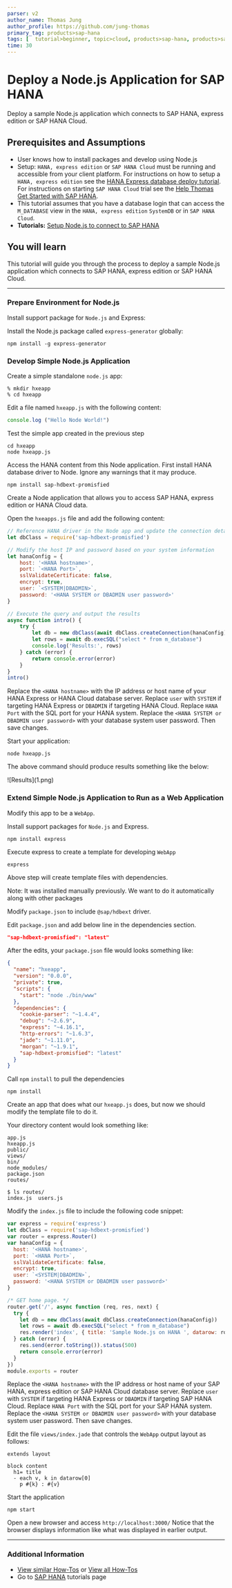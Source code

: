 ```yaml
---
parser: v2
author_name: Thomas Jung
author_profile: https://github.com/jung-thomas
primary_tag: products>sap-hana
tags: [  tutorial>beginner, topic>cloud, products>sap-hana, products>sap-hana\,-express-edition, products>sap-hana-cloud  ]
time: 30
---
```


# Deploy a Node.js Application for SAP HANA
<!-- description --> Deploy a sample Node.js application which connects to SAP HANA, express edition or SAP HANA Cloud.

## Prerequisites and Assumptions
 - User knows how to install packages and develop using Node.js
 - Setup: `HANA, express edition` or `SAP HANA Cloud` must be running and accessible from your client platform. For instructions on how to setup a `HANA, express edition` see the [HANA Express database deploy tutorial](hxe-database-server). For instructions on starting `SAP HANA Cloud` trial see the [Help Thomas Get Started with SAP HANA](hana-trial-advanced-analytics).
 - This tutorial assumes that you have a database login that can access the `M_DATABASE` view in the `HANA, express edition` `SystemDB` or in `SAP HANA Cloud`.
 - **Tutorials:** [Setup Node.js to connect to SAP HANA](hxe-nodejs-setup)

## You will learn  
This tutorial will guide you through the process to deploy a sample Node.js application  which connects to SAP HANA, express edition or SAP HANA Cloud.


---

### Prepare Environment for Node.js


Install support package for `Node.js` and Express:

Install the Node.js package called `express-generator` globally:

```shell
npm install -g express-generator
```


### Develop Simple Node.js Application


Create a simple standalone `node.js` app:

```shell
% mkdir hxeapp
% cd hxeapp
```

Edit a file named `hxeapp.js` with the following content:

```JavaScript
console.log ("Hello Node World!")
```

   Test the simple app created in the previous step

```shell
cd hxeapp
node hxeapp.js
```

Access the HANA content from this Node application.  First install HANA database driver to Node. Ignore any warnings that it may produce.

```shell
npm install sap-hdbext-promisfied
```

Create a Node application that allows you to access SAP HANA, express edition or HANA Cloud data.

Open the `hxeapps.js` file and add the following content:

```JavaScript
// Reference HANA driver in the Node app and update the connection details
let dbClass = require('sap-hdbext-promisfied')

// Modify the host IP and password based on your system information
let hanaConfig = {
    host: '<HANA hostname>',
    port: `<HANA Port>`,
    sslValidateCertificate: false,
    encrypt: true,
    user: `<SYSTEM|DBADMIN>`,
    password: '<HANA SYSTEM or DBADMIN user password>'
}

// Execute the query and output the results
async function intro() {
    try {
        let db = new dbClass(await dbClass.createConnection(hanaConfig))
        let rows = await db.execSQL("select * from m_database")
        console.log('Results:', rows)
    } catch (error) {
        return console.error(error)
    }
}
intro()
```

Replace the `<HANA hostname>` with the IP address or host name of your HANA Express or HANA Cloud database server. Replace `user` with `SYSTEM` if targeting HANA Express or `DBADMIN` if targeting HANA Cloud.  Replace `HANA Port` with the SQL port for your HANA system. Replace the `<HANA SYSTEM or DBADMIN user password>` with your database system user password. Then save changes.

Start your application:

```shell
node hxeapp.js
```

The above command should produce results something like the below:

   <!-- border -->![Results](1.png)


### Extend Simple Node.js Application to Run as a Web Application

Modify this app to be a `WebApp`.

Install support packages for `Node.js` and Express.

```shell
npm install express
```

Execute express to create a template for developing `WebApp`

```shell
express
```

Above step will create template files with dependencies.

Note: It was installed manually previously. We want to do it automatically along with other packages

Modify `package.json` to include `@sap/hdbext` driver.

Edit `package.json` and add below line in the dependencies section.

```json
"sap-hdbext-promisfied": "latest"
```

After the edits, your `package.json` file would looks something like:
```json
{
  "name": "hxeapp",
  "version": "0.0.0",
  "private": true,
  "scripts": {
    "start": "node ./bin/www"
  },
  "dependencies": {
    "cookie-parser": "~1.4.4",
    "debug": "~2.6.9",
    "express": "~4.16.1",
    "http-errors": "~1.6.3",
    "jade": "~1.11.0",
    "morgan": "~1.9.1",
    "sap-hdbext-promisfied": "latest"
  }
}
```

Call `npm` `install` to pull the dependencies

```shell
npm install
```

Create an app that does what our `hxeapp.js` does, but now we should modify the template file to do it.

Your directory content would look something like:

```shell
app.js  
hxeapp.js      
public/  
views/
bin/    
node_modules/  
package.json      
routes/
```

```shell
$ ls routes/
index.js  users.js
```
Modify the `index.js` file to include the following code snippet:

```JavaScript
var express = require('express')
let dbClass = require('sap-hdbext-promisfied')
var router = express.Router()
var hanaConfig = {
  host: '<HANA hostname>',
  port: `<HANA Port>`,
  sslValidateCertificate: false,
  encrypt: true,
  user: `<SYSTEM|DBADMIN>`,
  password: '<HANA SYSTEM or DBADMIN user password>'
}

/* GET home page. */
router.get('/', async function (req, res, next) {
  try {
    let db = new dbClass(await dbClass.createConnection(hanaConfig))
    let rows = await db.execSQL("select * from m_database")
    res.render('index', { title: 'Sample Node.js on HANA ', datarow: rows })
  } catch (error) {
    res.send(error.toString()).status(500)
    return console.error(error)
  }
})
module.exports = router
```
Replace the `<HANA hostname>` with the IP address or host name of your SAP HANA, express edition or SAP HANA Cloud database server. Replace `user` with `SYSTEM` if targeting HANA Express or `DBADMIN` if targeting SAP HANA Cloud.  Replace `HANA Port` with the SQL port for your SAP HANA system. Replace the `<HANA SYSTEM or DBADMIN user password>` with your database system user password. Then save changes.

Edit the file `views/index.jade` that controls the `WebApp` output layout as follows:

```text
extends layout

block content
  h1= title
  - each v, k in datarow[0]
    p #{k} : #{v}
```

Start the application

```shell
npm start
```

   Open a new browser and access `http://localhost:3000/`
   Notice that the browser displays information like what was displayed in earlier output.



---
### Additional Information
 - [View similar How-Tos](http://developers.sap.com/tutorials.html) or [View all How-Tos](http://developers.sap.com/tutorials.html)
 - Go to [SAP HANA](https://developers.sap.com/topics/hana.html) tutorials page
